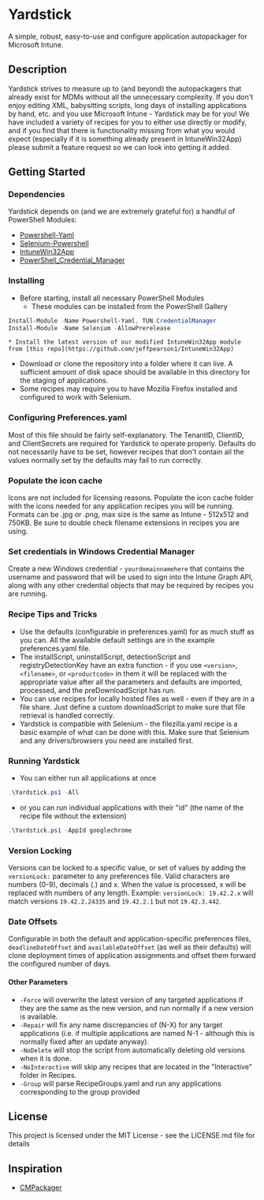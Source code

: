 # Yardstick

A simple, robust, easy-to-use and configure application autopackager for Microsoft Intune. 

## Description

Yardstick strives to measure up to (and beyond) the  autopackagers that already exist for MDMs without all the unnecessary complexity. 
If you don't enjoy editing XML, babysitting scripts, long days of installing applications by hand, etc. and you use Microsoft Intune - Yardstick may be for you!
We have included a variety of recipes for you to either use directly or modify, and if you find that there is functionality missing from what you would expect (especially if it is something already present in IntuneWin32App) please submit a feature request so we can look into getting it added.

## Getting Started

### Dependencies

Yardstick depends on (and we are extremely grateful for) a handful of PowerShell Modules:
* [Powershell-Yaml](https://github.com/cloudbase/powershell-yaml)
* [Selenium-Powershell](https://github.com/adamdriscoll/selenium-powershell)
* [IntuneWin32App](https://github.com/MSEndpointMgr/IntuneWin32App)
* [PowerShell_Credential_Manager](https://github.com/echalone/PowerShell_Credential_Manager)


### Installing

* Before starting, install all necessary PowerShell Modules
    * These modules can be installed from the PowerShell Gallery
```powershell
Install-Module -Name Powershell-Yaml, TUN.CredentialManager
Install-Module -Name Selenium -AllowPrerelease
```
    * Install the latest version of our modified IntuneWin32App module from [this repo](https://github.com/jeffpearson1/IntuneWin32App)
* Download or clone the repository into a folder where it can live. A sufficient amount of disk space should be available in this directory for the staging of applications. 
* Some recipes may require you to have Mozilla Firefox installed and configured to work with Selenium.


### Configuring Preferences.yaml

Most of this file should be fairly self-explanatory. The TenantID, ClientID, and ClientSecrets are required for Yardstick to operate properly. Defaults do not necessarily have to be set, however recipes that don't contain all the values normally set by the defaults may fail to run correctly.


### Populate the icon cache

Icons are not included for licensing reasons. Populate the icon cache folder with the icons needed for any application recipes you will be running. Formats can be .jpg or .png, max size is the same as Intune - 512x512 and 750KB. Be sure to double check filename extensions in recipes you are using.


### Set credentials in Windows Credential Manager

Create a new Windows credential - ```yourdomainnamehere``` that contains the username and password that will be used to sign into the Intune Graph API, along with any other credential objects that may be required by recipes you are running.


### Recipe Tips and Tricks
* Use the defaults (configurable in preferences.yaml) for as much stuff as you can. All the available default settings are in the example preferences.yaml file.
* The installScript, uninstallScript, detectionScript and registryDetectionKey have an extra function - if you use ```<version>```, ```<filename>```, or ```<productcode>``` in them it will be replaced with the appropriate value after all the parameters and defaults are imported, processed, and the preDownloadScript has run.
* You can use recipes for locally hosted files as well - even if they are in a file share. Just define a custom downloadScript to make sure that file retrieval is handled correctly.
* Yardstick is compatible with Selenium - the filezilla.yaml recipe is a basic example of what can be done with this. Make sure that Selenium and any drivers/browsers you need are installed first.


### Running Yardstick

* You can either run all applications at once
```powershell
.\Yardstick.ps1 -All
```
* or you can run individual applications with their "id" (the name of the recipe file without the extension)
```powershell
.\Yardstick.ps1 -AppId googlechrome
```

### Version Locking

Versions can be locked to a specific value, or set of values by adding the ```versionLock:``` parameter to any preferences file. Valid characters are numbers (0-9), decimals (.) and x. When the value is processed, x will be replaced with numbers of any length. 
Example: ```versionLock: 19.42.2.x``` will match versions ```19.42.2.24335``` and ```19.42.2.1``` but not ```19.42.3.442```.

### Date Offsets

Configurable in both the default and application-specific preferences files, ```deadlineDateOffset``` and ```availableDateOffset``` (as well as their defaults) will clone deployment times of application assignments and offset them forward the configured number of days.

#### Other Parameters

* ```-Force``` will overwrite the latest version of any targeted applications if they are the same as the new version, and run normally if a new version is available.
* ```-Repair``` will fix any name discrepancies of (N-X) for any target applications (i.e. if multiple applications are named N-1 - although this is normally fixed after an update anyway).
* ```-NoDelete``` will stop the script from automatically deleting old versions when it is done. 
* ```-NoInteractive``` will skip any recipes that are located in the "Interactive" folder in Recipes.
* ```-Group``` will parse RecipeGroups.yaml and run any applications corresponding to the group provided


## License

This project is licensed under the MIT License - see the LICENSE.md file for details


## Inspiration

* [CMPackager](https://github.com/asjimene/CMPackager)

